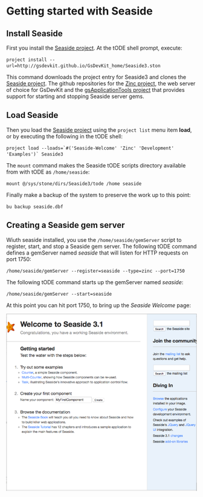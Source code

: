# Getting started with Seaside

## Install Seaside

First you install the [Seaside project](https://github.com/GsDevKit/Seaside31). At the tODE shell prompt, execute:

```
project install --url=http://gsdevkit.github.io/GsDevKit_home/Seaside3.ston
```

This command downloads the project entry for Seaside3 and clones the [Seaside project](https://github.com/GsDevKit/Seaside31). The github repositories for the [Zinc project](https://github.com/GsDevKit/zinc), the web server of choice for GsDevKit and the [gsApplicationTools project](https://github.com/GsDevKit/gsApplicationTools) that provides support for starting and stopping Seaside server gems.

## Load Seaside
Then you load the [Seaside project](https://github.com/GsDevKit/Seaside31) using the `project list` menu item **load**, or by executing the following in the tODE shell:

```
project load --loads=`#('Seaside-Welcome' 'Zinc' 'Development' 'Examples')` Seaside3
```

The `mount` command makes the Seaside tODE scripts directory available from with tODE as `/home/seaside`:

```
mount @/sys/stone/dirs/Seaside3/tode /home seaside
```

Finally make a backup of the system to preserve the work up to this point:

```
bu backup seaside.dbf
```

## Creating a Seaside gem server

Wiuth seaside installed, you use the `/home/seaside/gemServer` script to register, start, and stop a Seaside gem server.
The following tODE command defines a gemServer named *seaside* that will listen for HTTP requests on port 1750:

```
/home/seaside/gemServer --register=seaside --type=zinc --port=1750
```

The following tODE command starts up the gemServer named *seaside*:

```
/home/seaside/gemServer --start=seaside
```

At this point you can hit port 1750, to bring up the *Seaside Welcome* page:

![seaside welcome page][1]

[1]: images/SeasideWelcome.png


